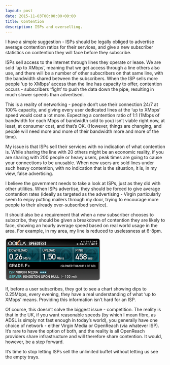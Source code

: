```yaml
---
layout: post
date: 2015-11-03T00:00:00+00:00
title: Contention
description: ISPs and overselling.
---
```


I have a simple suggestion - ISPs should be legally obliged to advertise average contention ratios for their services, and give a new subscriber statistics on contention they will face before they subscribe.

ISPs sell access to the internet through lines they operate or lease. We are sold ‘up to XMbps’, meaning that we get access through a line others also use, and there will be a number of other subscribers on that same line, with the bandwidth shared between the subscribers. When the ISP sells more people ‘up to XMbps’ access than the line has capacity to offer, contention occurs - subscribers ‘fight’ to push the data down the pipe, resulting in much slower speeds than advertised.

This is a reality of networking - people don’t use their connection 24/7 at 100% capacity, and giving every user dedicated lines at the ‘up to XMbps’ speed would cost a lot more. Expecting a contention ratio of 1:1 (1Mbps of bandwidth for each Mbps of bandwidth sold to you) isn’t viable right now, at least, at consumer cost, and that’s OK. (However, things are changing, and people will need more and more of their bandwidth more and more of the time).

My issue is that ISPs sell their services with no indication of what contention is. While sharing the line with 20 others might be an economic reality, if you are sharing with 200 people or heavy users, peak times are going to cause your connections to be unusable. When new users are sold lines under such heavy contention, with no indication that is the situation, it is, in my view, false advertising.

I believe the government needs to take a look at ISPs, just as they did with other utilities. When ISPs advertise, they should be forced to give average contention rates (ideally as targeted as the advertising - Virgin particularly seem to enjoy putting mailers through my door, trying to encourage more people to their already over-subscribed service).

It should also be a requirement that when a new subscriber chooses to subscribe, they should be given a breakdown of contention they are likely to face, showing an hourly average speed based on real world usage in the area. For example, in my area, my line is reduced to uselessness at 6-8pm.

![A speed test result showing an appallingly slow connection.](/images/blog/speedtest.png)

If, before a user subscribes, they got to see a chart showing dips to 0.25Mbps, every evening, they have a real understanding of what ‘up to XMbps’ means. Providing this information isn’t hard for an ISP.

Of course, this doesn’t solve the biggest issue - competition. The reality is that in the UK, if you want reasonable speeds (by which I mean fibre, as ADSL is simply not fast enough in today’s world), you generally have one choice of network - either Virgin Media or OpenReach (via whatever ISP). It’s rare to have the option of both, and the reality is all OpenReach providers share infrastructure and will therefore share contention. It would, however, be a step forward.

It’s time to stop letting ISPs sell the unlimited buffet without letting us see the empty trays.
